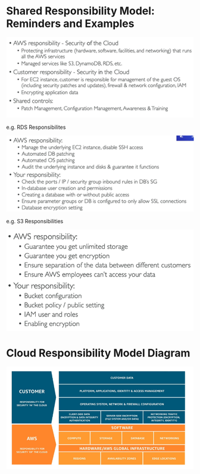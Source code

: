 # Shared Responsibility Model: Reminders and Examples

![](../Images/sha.png)

e.g. RDS Responsibilites

![](../Images/rd.png)

e.g. S3 Responsibilities

![](../Images/s3.png)

# Cloud Responsibility Model Diagram

![](../Images/di.png)




